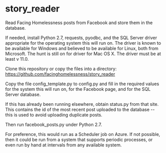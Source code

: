 # story_reader

Read Facing Homelessness posts from Facebook and store them in the database.

If needed, install Python 2.7, requests, pyodbc, and the SQL Server driver
appropriate for the operating system this will run on.  The driver is known
to be available for Windows and believed to be available for Linux, both
from Microsoft.  The hunt is still on for driver for Mac OS X.  The driver
must be at least v 11.0.

Clone this repository or copy the files into a directory:
https://github.com/facinghomelessness/story_reader

Copy the file config_template.py to config.py and fill in the required values
for the system this will run on, for the Facebook page, and for the SQL Server
database.

If this has already been running elsewhere, obtain status.py from that site.
This contains the id of the most recent post uploaded to the database -- this
is used to avoid uploading duplicate posts.

Then run facebook_posts.py under Python 2.7.

For preference, this would run as a Scheduler job on Azure.  If not possible,
then it could be run from a system that supports periodic processes, or even
run by hand at intervals from any available system.